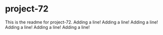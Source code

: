 # project-72

This is the readme for project-72.
Adding a line!
Adding a line!
Adding a line!
Adding a line!
Adding a line!
Adding a line!
